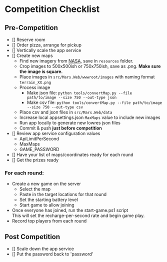 # Competition Checklist

## Pre-Competition

- [] Reserve room
- [] Order pizza, arrange for pickup
- [] Vertically scale the app service
- [] Create new maps
  - Find new imagery from [NASA](https://www.nasa.gov/perseverance/images), save in `resources` folder.
  - Crop images to 500x500ish or 750x750ish, save as .png. **Make sure the image is square.**
  - Place images in `src/Mars.Web/wwwroot/images` with naming format `terrain_XX.png`
  - Process image
    - Make json file: `python tools/convertMap.py --file path/to/image --size 750 --out-type json`
    - Make csv file: `python tools/convertMap.py --file path/to/image --size 750 --out-type csv`
  - Place csv and json files in `src/Mars.Web/data`
  - Increase local appsettings.json `MaxMaps` value to include new images
  - Run app locally to generate new lowres json files
  - Commit & push **just before competition**
- [] Review app service configuration values
  - ApiLimitPerSecond
  - MaxMaps
  - GAME_PASSWORD
- [] Have your list of maps/coordinates ready for each round
- [] Get the prizes ready

### For each round:

- Create a new game on the server
  - Select the map
  - Paste in the target locations for that round
  - Set the starting battery level
  - Start game to allow joining
- Once everyone has joined, run the start-game.ps1 script  
  This will set the recharge-per-second rate and begin game play.
- Record top players from each round

## Post Competition

- [] Scale down the app service
- [] Put the password back to 'password'
